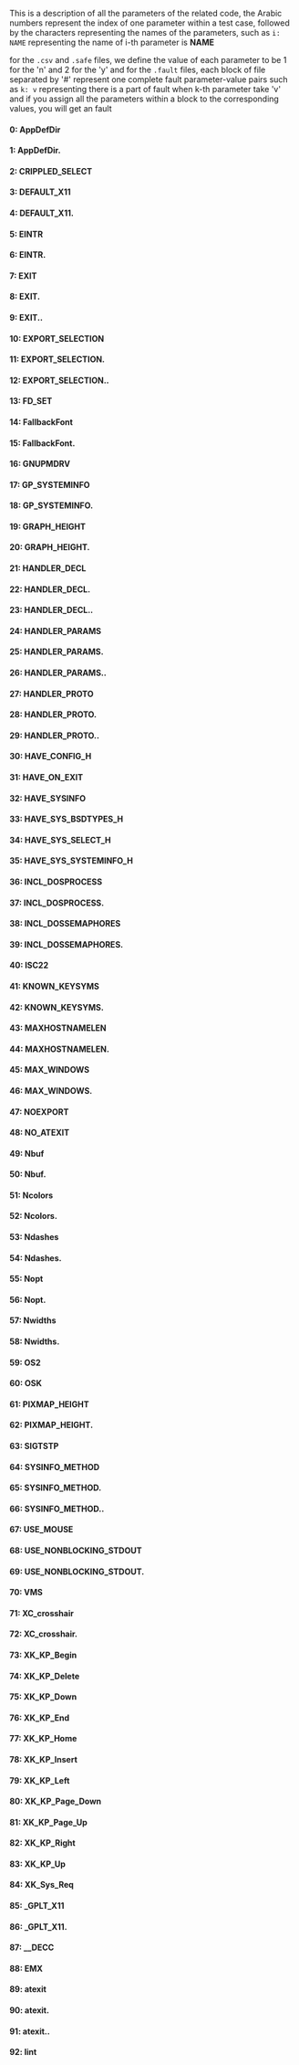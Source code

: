 This is a description of all the parameters of the related code,
the Arabic numbers represent the index of one parameter within a test case,
followed by the characters representing the names of the parameters,
such as `i: NAME` representing the name of i-th parameter is **NAME** 


for the `.csv` and `.safe` files, we define the value of each parameter to be 1 for the 'n' and 2 for the 'y'
and for the `.fault` files, each block of file separated by '#' represent one complete fault parameter-value pairs
such as `k: v` representing there is a part of fault when k-th parameter take 'v'
and if you assign all the parameters within a block to the corresponding values, you will get an fault


#### 0: AppDefDir 
#### 1: AppDefDir. 
#### 2: CRIPPLED_SELECT 
#### 3: DEFAULT_X11 
#### 4: DEFAULT_X11. 
#### 5: EINTR 
#### 6: EINTR. 
#### 7: EXIT 
#### 8: EXIT. 
#### 9: EXIT.. 
#### 10: EXPORT_SELECTION 
#### 11: EXPORT_SELECTION. 
#### 12: EXPORT_SELECTION.. 
#### 13: FD_SET 
#### 14: FallbackFont 
#### 15: FallbackFont. 
#### 16: GNUPMDRV 
#### 17: GP_SYSTEMINFO 
#### 18: GP_SYSTEMINFO. 
#### 19: GRAPH_HEIGHT 
#### 20: GRAPH_HEIGHT. 
#### 21: HANDLER_DECL 
#### 22: HANDLER_DECL. 
#### 23: HANDLER_DECL.. 
#### 24: HANDLER_PARAMS 
#### 25: HANDLER_PARAMS. 
#### 26: HANDLER_PARAMS.. 
#### 27: HANDLER_PROTO 
#### 28: HANDLER_PROTO. 
#### 29: HANDLER_PROTO.. 
#### 30: HAVE_CONFIG_H 
#### 31: HAVE_ON_EXIT 
#### 32: HAVE_SYSINFO 
#### 33: HAVE_SYS_BSDTYPES_H 
#### 34: HAVE_SYS_SELECT_H 
#### 35: HAVE_SYS_SYSTEMINFO_H 
#### 36: INCL_DOSPROCESS 
#### 37: INCL_DOSPROCESS. 
#### 38: INCL_DOSSEMAPHORES 
#### 39: INCL_DOSSEMAPHORES. 
#### 40: ISC22 
#### 41: KNOWN_KEYSYMS 
#### 42: KNOWN_KEYSYMS. 
#### 43: MAXHOSTNAMELEN 
#### 44: MAXHOSTNAMELEN. 
#### 45: MAX_WINDOWS 
#### 46: MAX_WINDOWS. 
#### 47: NOEXPORT 
#### 48: NO_ATEXIT 
#### 49: Nbuf 
#### 50: Nbuf. 
#### 51: Ncolors 
#### 52: Ncolors. 
#### 53: Ndashes 
#### 54: Ndashes. 
#### 55: Nopt 
#### 56: Nopt. 
#### 57: Nwidths 
#### 58: Nwidths. 
#### 59: OS2 
#### 60: OSK 
#### 61: PIXMAP_HEIGHT 
#### 62: PIXMAP_HEIGHT. 
#### 63: SIGTSTP 
#### 64: SYSINFO_METHOD 
#### 65: SYSINFO_METHOD. 
#### 66: SYSINFO_METHOD.. 
#### 67: USE_MOUSE 
#### 68: USE_NONBLOCKING_STDOUT 
#### 69: USE_NONBLOCKING_STDOUT. 
#### 70: VMS 
#### 71: XC_crosshair 
#### 72: XC_crosshair. 
#### 73: XK_KP_Begin 
#### 74: XK_KP_Delete 
#### 75: XK_KP_Down 
#### 76: XK_KP_End 
#### 77: XK_KP_Home 
#### 78: XK_KP_Insert 
#### 79: XK_KP_Left 
#### 80: XK_KP_Page_Down 
#### 81: XK_KP_Page_Up 
#### 82: XK_KP_Right 
#### 83: XK_KP_Up 
#### 84: XK_Sys_Req 
#### 85: _GPLT_X11 
#### 86: _GPLT_X11. 
#### 87: __DECC 
#### 88: __EMX__ 
#### 89: atexit 
#### 90: atexit. 
#### 91: atexit.. 
#### 92: lint 

